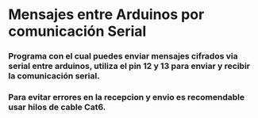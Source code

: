 # Mensajes entre Arduinos por comunicación Serial

### Programa con el cual puedes enviar mensajes cifrados via serial entre arduinos, utiliza el pin 12 y 13 para enviar y recibir la comunicación serial.

### Para evitar errores en la recepcion y envio es recomendable usar hilos de cable Cat6.